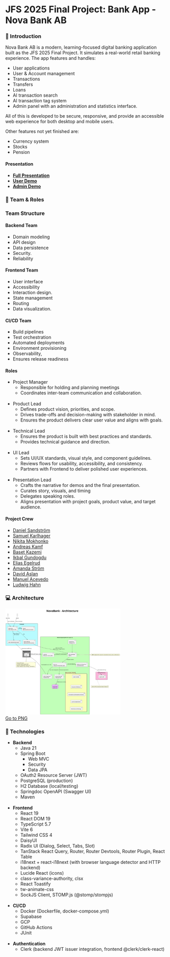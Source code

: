 # JFS 2025 Final Project: Bank App - Nova Bank AB

### 🚀 Introduction
Nova Bank AB is a modern, learning-focused digital banking application built as the JFS 2025 Final Project. 
It simulates a real-world retail banking experience. 
The app features and handles:
- User applications
- User & Account management
- Transactions
- Transfers
- Loans
- AI transaction search
- AI transaction tag system
- Admin panel with an administration and statistics interface. 

All of this is developed to be secure, responsive, and provide an accessible web experience for both desktop and mobile users.

Other features not yet finished are:
- Currency system
- Stocks
- Pension

#### Presentation
- [**Full Presentation**](https://youtu.be/nE_16cvehM0?t=399) <br>
- [**User Demo**](https://youtu.be/nE_16cvehM0?t=1389) <br>
- [**Admin Demo**](https://youtu.be/nE_16cvehM0?t=1928)

### 👥 Team & Roles

### Team Structure
#### Backend Team
- Domain modeling
- API design
- Data persistence
- Security.
- Reliability

#### Frontend Team
- User interface
- Accessibility
- Interaction design.
- State management
- Routing
- Data visualization.

#### CI/CD Team
- Build pipelines
- Test orchestration
- Automated deployments
- Environment provisioning
- Observability,
- Ensures release readiness

#### Roles
- Project Manager
  - Responsible for holding and planning meetings
  - Coordinates inter-team communication and collaboration.
    <br><br>
- Product Lead
  - Defines product vision, priorities, and scope.
  - Drives trade-offs and decision-making with stakeholder in mind.
  - Ensures the product delivers clear user value and aligns with goals.
    <br><br>
- Technical Lead
  - Ensures the product is built with best practices and standards.
  - Provides technical guidance and direction.
    <br><br>
- UI Lead
  - Sets UI/UX standards, visual style, and component guidelines.
  - Reviews flows for usability, accessibility, and consistency.
  - Partners with Frontend to deliver polished user experiences.
    <br><br>
- Presentation Lead
  - Crafts the narrative for demos and the final presentation.
  - Curates story, visuals, and timing
  - Delegates speaking roles.
  - Aligns presentation with project goals, product value, and target audience.

#### Project Crew
- [Daniel Sandström](https://github.com/Dansan-Dev)
- [Samuel Karlhager](https://github.com/samuel-kar)
- [Nikita Mokhonko](https://github.com/NikitaMokhonko)
- [Andreas Kamf](https://github.com/akamf)
- [Baset Kazemi](https://github.com/Kazemi24)
- [Ikbal Gundogdu](https://github.com/ikgun)
- [Elias Egelrud](https://github.com/EliasEgel)
- [Amanda Ström](https://github.com/AmandaEmilia)
- [David Aslan](https://github.com/david11267)
- [Manuel Acevedo](https://github.com/acolote1998)
- [Ludwig Hahn](https://github.com/ludwig-dev)

### 💻 Architecture

<img src="documentation_materials/architecture.png" alt="Alt text" width="360" /> 

<br>

<a href="documentation_materials/architecture.png">
  Go to PNG
</a>

### 🧰 Technologies
- **Backend**
  - Java 21
  - Spring Boot
    - Web MVC
    - Security
    - Data JPA
  - OAuth2 Resource Server (JWT)
  - PostgreSQL (production)
  - H2 Database (local/testing)
  - Springdoc OpenAPI (Swagger UI)
  - Maven
  <br><br>
- **Frontend**
  - React 19
  - React DOM 19
  - TypeScript 5.7
  - Vite 6
  - Tailwind CSS 4
  - DaisyUI
  - Radix UI (Dialog, Select, Tabs, Slot)
  - TanStack React Query, Router, Router Devtools, Router Plugin, React Table
  - i18next + react-i18next (with browser language detector and HTTP backend)
  - Lucide React (icons)
  - class-variance-authority, clsx
  - React Toastify
  - tw-animate-css
  - SockJS Client, STOMP.js (@stomp/stompjs)
    <br><br>
- **CI/CD**
    - Docker (Dockerfile, docker-compose.yml)
    - Supabase
    - GCP
    - GitHub Actions
    - JUnit
      <br><br>
- **Authentication**
  - Clerk (backend JWT issuer integration, frontend @clerk/clerk-react)
